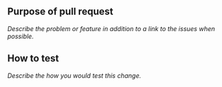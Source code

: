 ## Purpose of pull request
_Describe the problem or feature in addition to a link to the issues when possible._

## How to test
_Describe the how you would test this change._